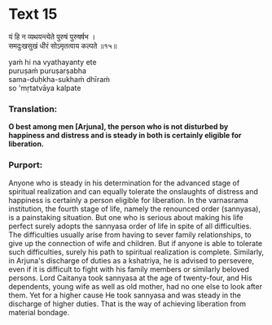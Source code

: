 # Text 15

यं हि न व्यथयन्त्येते पुरुषं पुरुषर्षभ ।  
समदुःखसुखं धीरं सोऽमृतत्वाय कल्पते ॥१५॥

yaḿ hi na vyathayanty ete  
puruṣaḿ puruṣarṣabha  
sama-duḥkha-sukhaḿ dhīraḿ  
so 'mṛtatvāya kalpate



### Translation:

**O best among men [Arjuna], the person who is not disturbed by happiness and distress and is steady in both is certainly eligible for liberation.**

### Purport:

Anyone who is steady in his determination for the advanced stage of spiritual realization and can equally tolerate the onslaughts of distress and happiness is certainly a person eligible for liberation. In the varnasrama institution, the fourth stage of life, namely the renounced order (sannyasa), is a painstaking situation. But one who is serious about making his life perfect surely adopts the sannyasa order of life in spite of all difficulties. The difficulties usually arise from having to sever family relationships, to give up the connection of wife and children. But if anyone is able to tolerate such difficulties, surely his path to spiritual realization is complete. Similarly, in Arjuna's discharge of duties as a kshatriya, he is advised to persevere, even if it is difficult to fight with his family members or similarly beloved persons. Lord Caitanya took sannyasa at the age of twenty-four, and His dependents, young wife as well as old mother, had no one else to look after them. Yet for a higher cause He took sannyasa and was steady in the discharge of higher duties. That is the way of achieving liberation from material bondage.